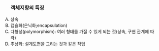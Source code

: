 <ol type="A">
  <h3>객체지향의 특징</h3>
  <li>상속</li>
   <li>캡슐화(은닉화;encapsulation)</li>
   <li>다형성(polymorphism): 여러 형태를 가질 수 있게 되는 것(상속, 구현 관계에 따라)</li>
   <li>추상화: 설계도면을 그리는 것과 같은 작업</li>
  </ol>
